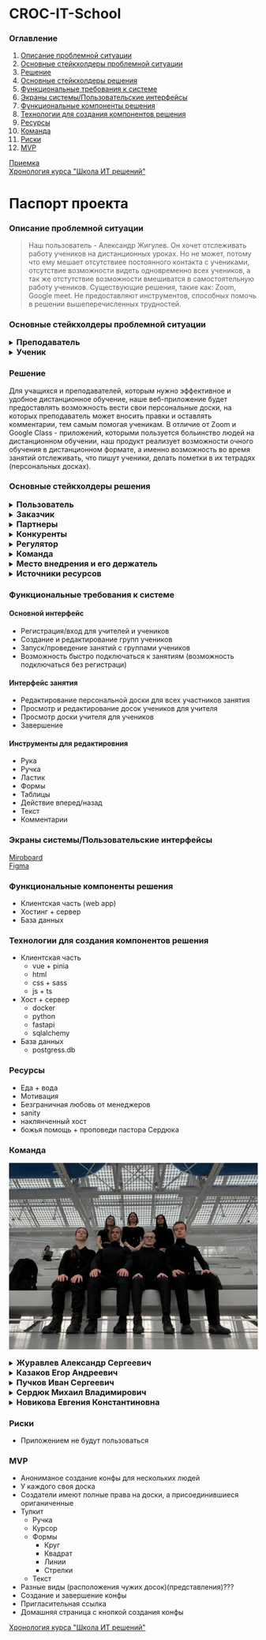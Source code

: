 # CROC-IT-School

### Оглавление
1. [Описание проблемной ситуации](#описание-проблемной-ситуации)
2. [Основные стейкхолдеры проблемной ситуации](#основные-стейкхолдеры-проблемной-ситуации)
3. [Решение](#решение)
4. [Основные стейкхолдеры решения](#основные-стейкхолдеры-решения)
5. [Функциональные требования к системе](#функциональные-требования-к-системе)
6. [Экраны системы/Пользовательские интерфейсы](#экраны-системыпользовательские-интерфейсы)
7. [Функциональные компоненты решения](#функциональные-компоненты-решения)
8. [Технологии для создания компонентов решения](#технологии-для-создания-компонентов-решения)
9. [Ресурсы](#ресурсы)
10. [Команда](#команда)
11. [Риски](#риски)
12. [MVP](#mvp)

[Приемка](acceptance/speach.md)   
[Хронология курса "Школа ИТ решений"](CROC_Chronology.md)

# Паспорт проекта

### Описание проблемной ситуации
> Наш пользователь - Александр Жигулев. Он
хочет отслеживать работу учеников на дистанционных уроках.
Но не может, потому что ему мешает отсутствиее постоянного контакта с учениками, отсутствие возможности видеть одновременно всех учеников, а так же отстутствие возможности вмешиватся в самостоятельную работу учеников.
Существующие решения, такие как: Zoom, Google meet. Не предоставляют инструментов, способных помочь в решении вышеперечисленных трудностей.  

### Основные стейкхолдеры проблемной ситуации

<details><summary><h3 style="display:inline">Преподаватель</h3></summary>
    
</details>
<details><summary><h3 style="display:inline">Ученик</h3></summary>

</details>

### Решение
Для учащихся и преподавателей, которым нужно эффективное и удобное дистанционное обучение, наше веб-приложение будет предоставлять возможность вести свои персональные доски, на которых преподаватель может вносить правки и оставлять комментарии, тем самым помогая ученикам. В отличие от Zoom и Google Class - приложений, которыми пользуется больинство людей на дистанционном обучении, наш продукт реализует возможности очного обучения в дистанционном формате, а именно возможность во время занятий отслеживать, что пишут ученики, делать пометки в их тетрадях (персональных досках).

### Основные стейкхолдеры решения

<details><summary><h3 style="display:inline">Пользователь</h3></summary>

- <details><summary><h3 style="display:inline">Учитель</h3></summary>
    <b>Кто таков:</b>
    
    Любой человек, который хочет проводить занятия с иллюстрированием различной информации

    <b>Чего хочет:</b>

    Возможность 

    <b>Что мы от него хотим:</b>

    <b>Наше ценностное предложение для него</b>

    </details>

- <details><summary><h3 style="display:inline">Ученик</h3></summary>
    <b>Кто таков:</b>

    <b>Чего хочет:</b>

    <b>Что мы от него хотим:</b>

    <b>Наше ценностное предложение для него</b>

    </details>


</details>

<details><summary><h3 style="display:inline">Заказчик</h3></summary>

- <details><summary><h3 style="display:inline">Образовательные организации</h3></summary>
    <b>Кто таков:</b>

    <b>Чего хочет:</b>

    <b>Что мы от него хотим:</b>

    <b>Наше ценностное предложение для него</b>

    </details>

</details>

<details><summary><h3 style="display:inline">Партнеры</h3></summary>

- <details><summary><h3 style="display:inline">Zoom</h3></summary>
    <b>Кто таков:</b>

    <b>Чего хочет:</b>

    <b>Что мы от него хотим:</b>

    <b>Наше ценностное предложение для него</b>

    </details>

</details>

<details><summary><h3 style="display:inline">Конкуренты</h3></summary>

</details>

<details><summary><h3 style="display:inline">Регулятор</h3></summary>

- <details><summary><h3 style="display:inline">Роскомнадзор</h3></summary>
    <b>Кто таков:</b>

    <b>Чего хочет:</b>

    <b>Что мы от него хотим:</b>

    <b>Наше ценностное предложение для него</b>

    </details>

</details>

<details><summary><h3 style="display:inline">Команда</h3></summary>

</details>

<details><summary><h3 style="display:inline">Место внедрения и его держатель</h3></summary>

</details>

<details><summary><h3 style="display:inline">Источники ресурсов</h3></summary>

</details>


### Функциональные требования к системе
#### Основной интерфейс 
- Регистрация/вход для учителей и учеников
- Создание и редактирование групп учеников
- Запуск/проведение занятий с группами учеников
- Возможность быстро подключаться к занятиям (возможность подключаться без регистраци)
#### Интерфейс занятия
- Редактирование персональной доски для всех участников занятия
- Просмотр и редактирование досок учеников для учителя  
- Просмотр доски учителя для учеников
- Завершение
#### Инструменты для редактировния
- Рука
- Ручка
- Ластик
- Формы
- Таблицы
- Действие вперед/назад
- Текст
- Комментарии
### Экраны системы/Пользовательские интерфейсы
[Miroboard](https://miro.com/app/board/uXjVNPVFczc=/?share_link_id=485959607245)  
[Figma](https://www.figma.com/file/EoIpkxRrHIX1vrN87qRwh3/Main?type=design&node-id=0%3A1&mode=design&t=qZz0O6mbMLZhHPuO-1)

### Функциональные компоненты решения
- Клиентская часть (web app)
- Хостинг + сервер
- База данных
### Технологии для создания компонентов решения
- Клиентская часть
    - vue + pinia
    - html
    - css + sass
    - js + ts
- Хост + сервер
    - docker
    - python
    - fastapi
    - sqlalchemy
- База данных
    - postgress.db
### Ресурсы
- Еда + вода 
- Мотивация 
- Безграничная любовь от менеджеров 
- sanity
- наклянченный хост
- божья помощь + проповеди пастора Сердюка
### Команда
![Командное фото](/files/project_passport/team/team_photo.jpeg)

<details><summary><h3 style="display:inline">Журавлев Александр Сергеевич</h3></summary>

**Тимлид, разработчик**   

</details>
<details><summary><h3 style="display:inline">Казаков Егор Андреевич</h3></summary>

**ПМ, разработчик**
</details>
<details><summary><h3 style="display:inline">Пучков Иван Сергеевич</h3></summary>

**Главный разработчик**
</details>
<details><summary><h3 style="display:inline">Сердюк Михаил Владимирович</h3></summary>

**Главный аналитик данных, разработчик**
</details>
<details><summary><h3 style="display:inline">Новикова Евгения Константиновна</h3></summary>

**Разработчик, аналитик данных**
</details>

### Риски
- Приложением не будут пользоваться
### MVP
- Анониманое создание конфы для нескольких людей
- У каждого своя доска 
- Создатели имеют полные права на доски, а присоединившиеся ориганиченные
- Тулкит
    - Ручка
    - Курсор 
    - Формы
        - Круг
        - Квадрат
        - Линии
        - Стрелки
    - Текст
- Разные виды (расположения чужих досок)(представления)???
- Создание и завершение конфы   
- Пригласительная ссылка 
- Домашняя страница с кнопкой создания конфы


[Хронология курса "Школа ИТ решений"](CROC_Chronology.md)
